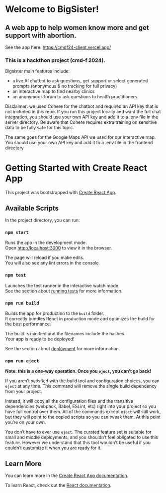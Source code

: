 # Welcome to BigSister! 
## A web app to help women know more and get support with abortion. 

See the app here: https://cmdf24-client.vercel.app/

### This is a hackthon project (cmd-f 2024).

Bigsister main features include:
- a live AI chatbot to ask questions, get support or select generated prompts (anonymous & no tracking for full privacy)
- an interactive map to find nearby clinics
- an anonymous forum to ask questions to health practitioners

Disclaimer: we used Cohere for the chatbot and required an API key that is not included in this repo.  If you run this project locally and want the full chat integration, you should use your own API key and add it to a .env file in the server directory. Be aware that Cohere requires extra training on sensitive data to be fully safe for this topic.

The same goes for the Google Maps API we used for our interactive map. You should use your own API key and add it to a .env file in the frontend directory

# Getting Started with Create React App

This project was bootstrapped with [Create React App](https://github.com/facebook/create-react-app).

## Available Scripts

In the project directory, you can run:

### `npm start`

Runs the app in the development mode.\
Open [http://localhost:3000](http://localhost:3000) to view it in the browser.

The page will reload if you make edits.\
You will also see any lint errors in the console.

### `npm test`

Launches the test runner in the interactive watch mode.\
See the section about [running tests](https://facebook.github.io/create-react-app/docs/running-tests) for more information.

### `npm run build`

Builds the app for production to the `build` folder.\
It correctly bundles React in production mode and optimizes the build for the best performance.

The build is minified and the filenames include the hashes.\
Your app is ready to be deployed!

See the section about [deployment](https://facebook.github.io/create-react-app/docs/deployment) for more information.

### `npm run eject`

**Note: this is a one-way operation. Once you `eject`, you can’t go back!**

If you aren’t satisfied with the build tool and configuration choices, you can `eject` at any time. This command will remove the single build dependency from your project.

Instead, it will copy all the configuration files and the transitive dependencies (webpack, Babel, ESLint, etc) right into your project so you have full control over them. All of the commands except `eject` will still work, but they will point to the copied scripts so you can tweak them. At this point you’re on your own.

You don’t have to ever use `eject`. The curated feature set is suitable for small and middle deployments, and you shouldn’t feel obligated to use this feature. However we understand that this tool wouldn’t be useful if you couldn’t customize it when you are ready for it.

## Learn More

You can learn more in the [Create React App documentation](https://facebook.github.io/create-react-app/docs/getting-started).

To learn React, check out the [React documentation](https://reactjs.org/).
